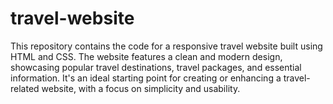 # travel-website
This repository contains the code for a responsive travel website built using HTML and CSS. The website features a clean and modern design, showcasing popular travel destinations, travel packages, and essential information. It's an ideal starting point for creating or enhancing a travel-related website, with a focus on simplicity and usability.
